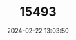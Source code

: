 ---
title: "15493"
category: "Orestias laucaensis"
draft: false
date: 2024-02-22 13:03:50
languages:
  Spanish; Castilian: ["Corvinilla"]
---